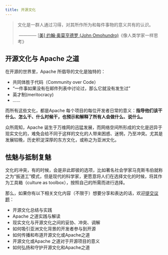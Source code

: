 ```yaml
---
title: 开源文化
---
```


> 文化是一群人通过习得，对其所作所为和每件事物的意义共有的认识。
>
> ​                 ———— [[美\] 约翰·奥莫亨德罗 (John Omohundro)](https://book.douban.com/search/约翰·奥莫亨德罗)《像人类学家一样思考》

## 开源文化与 Apache 之道

在开源的世界里，Apache 所倡导的文化是独特的：

* 共同体胜于代码（Community over Code）
* “一件事如果没有在邮件列表中讨论过，那么它就没有发生过”
* 英才制(meritocracy)
* ......

而所有这些文化，都是Apache 每个项目的每位开发者日常的意义：**指导他们该干什么、怎么干、什么时候干，也预示和解释了所有人会做什么、说什么。**

众所周知，Apache 诞生于万维网的迅猛发展，而网络空间所形成的文化是迥异于现实文化的，难免会给不同于这样的文化的人带来困惑、迷惘，乃至冲突。尤其是发展较晚，历史积淀深厚的东方文化，或称之为亚洲文化。

## 怯魅与抵制复魅

文化的冲突，有的时候，会是非此即彼的选项，比如著名社会学家马克斯韦伯就称之为“扳道工”模式，但是现代的科学家，更愿意将人们在选择文化的时候，将其作为工具箱（culture as toolbox），按照自己的所需而进行选择。

那么，如果你有以下相关文化内容（不限于）想要分享和表达的话，欢迎[提交议题](https://acasia2021.jamhosted.net/)：

* 开源文化总结与实践
* Apache 之道实践与解读
* 现实文化与开源文化之间的妥协、冲突、调解
* 如何吸引亚洲文化背景的开发者参与到开源
* 如何传播和布道开源文化或Apache之道
* 开源文化或Apache 之道对于开源项目的意义
* 如何弘扬和守护开源文化和Apache之道
